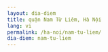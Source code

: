 ```yaml
---
layout: dia-diem
title: quận Nam Từ Liêm, Hà Nội
lang: vi
permalink: /ha-noi/nam-tu-liem/
dia-diem: nam-tu-liem
---
```


